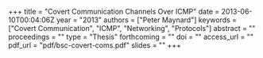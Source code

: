 +++
title = "Covert Communication Channels Over ICMP"
date = 2013-06-10T00:04:06Z
year = "2013"
authors = ["Peter Maynard"]
keywords = ["Covert Communication", "ICMP", "Networking", "Protocols"]
abstract = ""
proceedings = ""
type = "Thesis"
forthcoming = ""
doi = ""
access_url = ""
pdf_url = "pdf/bsc-covert-coms.pdf"
slides = ""
+++
